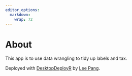 ```yaml
---
editor_options: 
  markdown: 
    wrap: 72
---
```


# About

This app is to use data wrangling to tidy up labels and tax.

Deployed with
[DesktopDeployR](https://github.com/wleepang/DesktopDeployR?tab=readme-ov-file)
by [Lee Pang](https://github.com/wleepang/).
